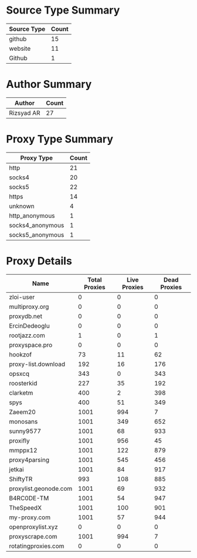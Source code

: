 # Source Type Summary

| Source Type | Count |
|-------------|-------|
| github | 15 |
| website | 11 |
| Github | 1 |


# Author Summary

| Author | Count |
|--------|-------|
| Rizsyad AR | 27 |


# Proxy Type Summary

| Proxy Type | Count |
|------------|-------|
| http | 21 |
| socks4 | 20 |
| socks5 | 22 |
| https | 14 |
| unknown | 4 |
| http_anonymous | 1 |
| socks4_anonymous | 1 |
| socks5_anonymous | 1 |


# Proxy Details

| Name | Total Proxies | Live Proxies | Dead Proxies |
|------|---------------|--------------|---------------|
| zloi-user | 0 | 0 | 0 |
| multiproxy.org | 0 | 0 | 0 |
| proxydb.net | 0 | 0 | 0 |
| ErcinDedeoglu | 0 | 0 | 0 |
| rootjazz.com | 1 | 0 | 1 |
| proxyspace.pro | 0 | 0 | 0 |
| hookzof | 73 | 11 | 62 |
| proxy-list.download | 192 | 16 | 176 |
| opsxcq | 343 | 0 | 343 |
| roosterkid | 227 | 35 | 192 |
| clarketm | 400 | 2 | 398 |
| spys | 400 | 51 | 349 |
| Zaeem20 | 1001 | 994 | 7 |
| monosans | 1001 | 349 | 652 |
| sunny9577 | 1001 | 68 | 933 |
| proxifly | 1001 | 956 | 45 |
| mmppx12 | 1001 | 122 | 879 |
| proxy4parsing | 1001 | 545 | 456 |
| jetkai | 1001 | 84 | 917 |
| ShiftyTR | 993 | 108 | 885 |
| proxylist.geonode.com | 1001 | 69 | 932 |
| B4RC0DE-TM | 1001 | 54 | 947 |
| TheSpeedX | 1001 | 100 | 901 |
| my-proxy.com | 1001 | 57 | 944 |
| openproxylist.xyz | 0 | 0 | 0 |
| proxyscrape.com | 1001 | 994 | 7 |
| rotatingproxies.com | 0 | 0 | 0 |
